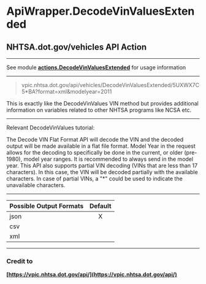 # ApiWrapper.DecodeVinValuesExtended

## NHTSA.dot.gov/vehicles API Action

-----

See module **[actions.DecodeVinValuesExtended](module-actions_DecodeVinValuesExtended.html)** for usage information

-----

> vpic.nhtsa.dot.gov/api/vehicles/DecodeVinValuesExtended/5UXWX7C5*BA?format=xml&modelyear=2011

This is exactly like the DecodeVinValues VIN method but provides additional information on variables related to other NHTSA programs like NCSA etc.

-----

Relevant DecodeVinValues tutorial:

The Decode VIN Flat Format API will decode the VIN and the decoded output will be made available in a flat file
format. Model Year in the request allows for the decoding to specifically be done in the current, or older
(pre-1980), model year ranges. It is recommended to always send in the model year. This API also supports partial
VIN decoding (VINs that are less than 17 characters). In this case, the VIN will be decoded partially with the
available characters. In case of partial VINs, a "*" could be used to indicate the unavailable characters.

-----

| Possible Output Formats | Default  |  
| ----------------------- | :------: |
| json                    |    X     |
| csv                     |          |
| xml                     |          |

-----

### Credit to

**[https://vpic.nhtsa.dot.gov/api/](https://vpic.nhtsa.dot.gov/api/)**
